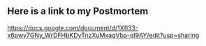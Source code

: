 ## Here is a link to my Postmortem

https://docs.google.com/document/d/1Xfl33-x6pwy7GNy_WrDFHbKDyTnzXuMxagVba-qI9AY/edit?usp=sharing
